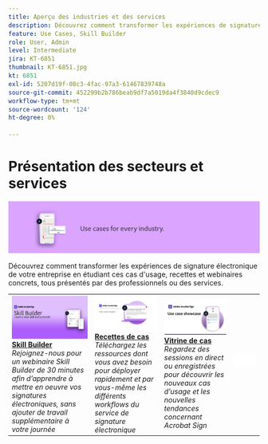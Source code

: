 ```yaml
---
title: Aperçu des industries et des services
description: Découvrez comment transformer les expériences de signature électronique des clients et des collaborateurs à l'aide de cas d'usage, de recettes et de webinaires concrets
feature: Use Cases, Skill Builder
role: User, Admin
level: Intermediate
jira: KT-6851
thumbnail: KT-6851.jpg
kt: 6851
exl-id: 5207d19f-08c3-4fac-97a3-61467839748a
source-git-commit: 452299b2b786beab9df7a5019da4f3840d9cdec9
workflow-type: tm+mt
source-wordcount: '124'
ht-degree: 0%

---
```


# Présentation des secteurs et services

![Image du secteur Acrobat Sign](../assets/Hero-Industry.png)

Découvrez comment transformer les expériences de signature électronique de votre entreprise en étudiant ces cas d&#39;usage, recettes et webinaires concrets, tous présentés par des professionnels ou des services.

<table style="table-layout:fixed">
<tr>
  <td>
    <a href="innovation-series.md">
      <img alt="Skill Builder" src="../assets/SB_1280.jpg" />
    </a>
    <div>
    <a href="innovation-series.md"><strong>Skill Builder</strong></a>
    </div>
    <em>Rejoignez-nous pour un webinaire Skill Builder de 30 minutes afin d’apprendre à mettre en oeuvre vos signatures électroniques, sans ajouter de travail supplémentaire à votre journée</em>
    <br>
  </td>
  <td>
    <a href="recipes.md">
      <img alt="Recettes de cas" src="../assets/Expand_RecipeR.png" />
    </a>
    <div>
    <a href="recipes.md"><strong>Recettes de cas</strong></a>
    </div>
    <em>Téléchargez les ressources dont vous avez besoin pour déployer rapidement et par vous-même les différents workflows du service de signature électronique</em>
    <br>
  </td>
  <td>
    <a href="use-case-showcase.md">
      <img alt="Vitrine de cas" src="../assets/UseCaseShowcaseR.png" />
    </a>
    <div>
    <a href="use-case-showcase.md"><strong>Vitrine de cas</strong></a>
    </div>
    <em>Regardez des sessions en direct ou enregistrées pour découvrir les nouveaux cas d’usage et les nouvelles tendances concernant Acrobat Sign</em>
    <br>
  </td>
  <td>
    <img alt="Espaceur" src="../assets/Whitespacer.png" />
    <div>
    <br>
  </td>
</tr>
</table>
